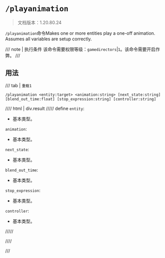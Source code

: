 # `/playanimation`

> 文档版本：1.20.80.24

`/playanimation`命令Makes one or more entities play a one-off animation. Assumes all variables are setup correctly.

/// note | 执行条件
该命令需要权限等级：`gamedirectors`|`1`。该命令需要开启作弊。
///

## 用法

/// tab | `重载1`
```mcfunction
/playanimation <entity:target> <animation:string> [next_state:string] [blend_out_time:float] [stop_expression:string] [controller:string]
```

//// html | div.result
///// define
`entity`: <!-- md:samp target -->

- 基本类型。

`animation`: <!-- md:samp string -->

- 基本类型。

`next_state`: <!-- md:samp string -->

- 基本类型。

`blend_out_time`: <!-- md:samp float -->

- 基本类型。

`stop_expression`: <!-- md:samp string -->

- 基本类型。

`controller`: <!-- md:samp string -->

- 基本类型。


/////

////

///
